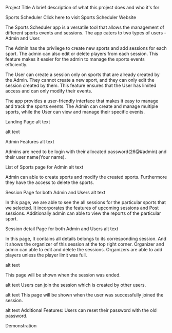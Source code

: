 Project Title
A brief description of what this project does and who it's for

Sports Scheduler
Click here to visit Sports Scheduler Website

The Sports Scheduler app is a versatile tool that allows the management of different sports events and sessions. The app caters to two types of users - Admin and User.

The Admin has the privilege to create new sports and add sessions for each sport. The admin can also edit or delete players from each session. This feature makes it easier for the admin to manage the sports events efficiently.

The User can create a session only on sports that are already created by the Admin. They cannot create a new sport, and they can only edit the session created by them. This feature ensures that the User has limited access and can only modify their events.

The app provides a user-friendly interface that makes it easy to manage and track the sports events. The Admin can create and manage multiple sports, while the User can view and manage their specific events.

Landing Page
alt text

alt text

Admin Features
alt text

Admins are need to be login with their allocated password(26@#admin) and their user name(Your name).

List of Sports page for Admin
alt text

Admin can able to create sports and modify the created sports. Furthermore they have the access to delete the sports.

Session Page for both Admin and Users
alt text

In this page, we are able to see the all sessions for the particular sports that we selected. It incorporates the features of upcoming sessions and Post sessions. Additionally admin can able to view the reports of the particular sport.

Session detail Page for both Admin and Users
alt text

In this page, It contains all details belongs to its corresponding session. And it shows the organizer of this session at the top right corner. Organizer and admin can able to edit and delete the sessions. Organizers are able to add players unless the player limit was full.

alt text

This page will be shown when the session was ended.

alt text Users can join the session which is created by other users.

alt text This page will be shown when the user was successfully joined the session.

alt text Additional Features: Users can reset their password with the old password.

Demonstration
